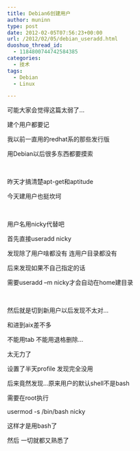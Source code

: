 ```yaml
---
title: Debian6创建用户
author: muninn
type: post
date: 2012-02-05T07:56:23+00:00
url: /2012/02/05/debian_useradd.html
duoshuo_thread_id:
  - 1184800744742584385
categories:
  - 技术
tags:
  - Debian
  - Linux

---
```

可能大家会觉得这篇太弱了&#8230;

建个用户都要记

我以前一直用的redhat系的那些发行版

用Debian以后很多东西都要摸索

&#160;

昨天才搞清楚apt-get和aptitude

今天建用户也挺坎坷

&#160;

用户名用nicky代替吧

首先直接useradd nicky

发现除了用户啥都没有 连用户目录都没有

后来发现如果不自己指定的话

需要useradd –m nicky才会自动在home建目录

&#160;

然后就是切到新用户以后发现不太对&#8230;

和进到aix差不多

不能用tab 不能用退格删除&#8230;

太无力了

设置了半天profile 发现完全没用

后来竟然发现&#8230;原来用户的默认shell不是bash

需要在root执行

usermod -s /bin/bash nicky

这样才是用bash了

然后 一切就都又熟悉了